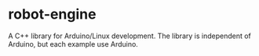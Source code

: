 robot-engine
============

A C++ library for Arduino/Linux development. The library is independent of Arduino, but each example use Arduino.
